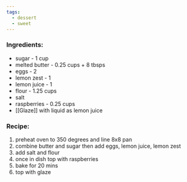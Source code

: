 ```yaml
---
tags:
  - dessert
  - sweet
---
```

### Ingredients:
- sugar - 1 cup
- melted butter - 0.25 cups + 8 tbsps
- eggs - 2
- lemon zest - 1
- lemon juice - 1
- flour - 1.25 cups
- salt
- raspberries - 0.25 cups
- [[Glaze]] with liquid as lemon juice

### Recipe:
1. preheat oven to 350 degrees and line 8x8 pan
2. combine butter and sugar then add eggs, lemon juice, lemon zest
3. add salt and flour
4. once in dish top with raspberries
5. bake for 20 mins
6. top with glaze